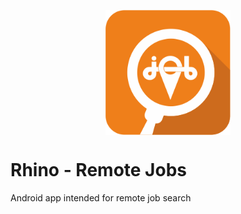 <p align="center"><img src="./misc/images/logo/256px_w.png" alt="app logo" height="200px" align="center"></p>

# Rhino - Remote Jobs

Android app intended for remote job search

